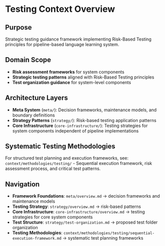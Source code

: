 # Testing Context Overview

## Purpose
Strategic testing guidance framework implementing Risk-Based Testing principles for pipeline-based language learning system.

## Domain Scope
- **Risk assessment frameworks** for system components
- **Strategic testing patterns** aligned with Risk-Based Testing principles
- **Test organization guidance** for system-level components

## Architecture Layers
- **Meta System** (`meta/`): Decision frameworks, maintenance models, and boundary definitions
- **Strategy Patterns** (`strategy/`): Risk-based testing application patterns
- **Core Infrastructure** (`core-infrastructure/`): Testing strategies for system components independent of pipeline implementations

## Systematic Testing Methodologies
For structured test planning and execution frameworks, see: `context/methodologies/testing/` - Sequential execution framework, risk assessment process, and critical test patterns.

## Navigation
- **Framework Foundations**: `meta/overview.md` → decision frameworks and maintenance models
- **Testing Strategy**: `strategy/overview.md` → risk-based patterns
- **Core Infrastructure**: `core-infrastructure/overview.md` → testing strategies for core system components
- **Test Structure**: `strategy/test-organization.md` → proposed test folder organization
- **Testing Methodologies**: `context/methodologies/testing/sequential-execution-framework.md` → systematic test planning frameworks
